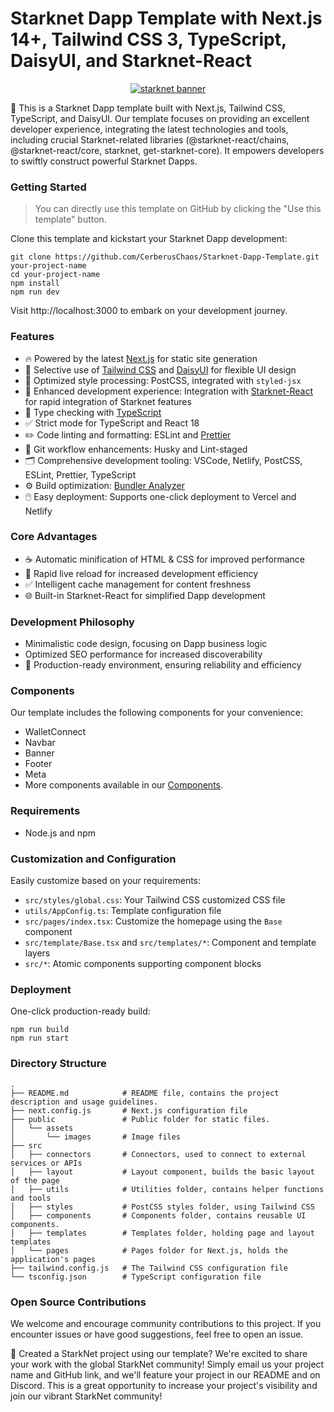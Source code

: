 # Starknet Dapp Template with Next.js 14+, Tailwind CSS 3, TypeScript, DaisyUI, and Starknet-React

<p align="center">
  <a href="https://www.starknet.io"><img src="https://www.starknet.io/assets/sn_logo_banner.png" alt="starknet banner"></a>
</p>

🚀 This is a Starknet Dapp template built with Next.js, Tailwind CSS, TypeScript, and DaisyUI. Our template focuses on providing an excellent developer experience, integrating the latest technologies and tools, including crucial Starknet-related libraries (@starknet-react/chains, @starknet-react/core, starknet, get-starknet-core). It empowers developers to swiftly construct powerful Starknet Dapps.

### Getting Started

> You can directly use this template on GitHub by clicking the "Use this template" button.

Clone this template and kickstart your Starknet Dapp development:

```
git clone https://github.com/CerberusChaos/Starknet-Dapp-Template.git your-project-name
cd your-project-name
npm install
npm run dev
```

Visit http://localhost:3000 to embark on your development journey.

### Features

- 🔥 Powered by the latest [Next.js](https://nextjs.org) for static site generation
- 🎨 Selective use of [Tailwind CSS](https://tailwindcss.com) and [DaisyUI](https://daisyui.com) for flexible UI design
- 💅 Optimized style processing: PostCSS, integrated with `styled-jsx`
- 🚀 Enhanced development experience: Integration with [Starknet-React](https://starknet-react.com) for rapid integration of Starknet features
- 🎉 Type checking with [TypeScript](https://www.typescriptlang.org)
- ✅ Strict mode for TypeScript and React 18
- ✏️ Code linting and formatting: ESLint and [Prettier](https://prettier.io)
- 🦊 Git workflow enhancements: Husky and Lint-staged
- 🗂 Comprehensive development tooling: VSCode, Netlify, PostCSS, ESLint, Prettier, TypeScript
- ⚙️ Build optimization: [Bundler Analyzer](https://www.npmjs.com/package/@next/bundle-analyzer)
- 🖱️ Easy deployment: Supports one-click deployment to Vercel and Netlify

### Core Advantages

- ☕ Automatic minification of HTML & CSS for improved performance
- 💨 Rapid live reload for increased development efficiency
- ✅ Intelligent cache management for content freshness
- 🌐 Built-in Starknet-React for simplified Dapp development

### Development Philosophy

- Minimalistic code design, focusing on Dapp business logic
- Optimized SEO performance for increased discoverability
- 🚀 Production-ready environment, ensuring reliability and efficiency

### Components

Our template includes the following components for your convenience:

- WalletConnect
- Navbar
- Banner
- Footer
- Meta
- More components available in our [Components](https://github.com/CerberusChaos/Starknet-Dapp-Template/tree/main/src/components/).

### Requirements

- Node.js and npm

### Customization and Configuration

Easily customize based on your requirements:

- `src/styles/global.css`: Your Tailwind CSS customized CSS file
- `utils/AppConfig.ts`: Template configuration file
- `src/pages/index.tsx`: Customize the homepage using the `Base` component
- `src/template/Base.tsx` and `src/templates/*`: Component and template layers
- `src/*`: Atomic components supporting component blocks

### Deployment

One-click production-ready build:

```
npm run build
npm run start
```

### Directory Structure

```
.
├── README.md            # README file, contains the project description and usage guidelines.
├── next.config.js       # Next.js configuration file
├── public               # Public folder for static files.
│   └── assets
│       └── images       # Image files
├── src
│   ├── connectors       # Connectors, used to connect to external services or APIs
│   ├── layout           # Layout component, builds the basic layout of the page
│   ├── utils            # Utilities folder, contains helper functions and tools
│   ├── styles           # PostCSS styles folder, using Tailwind CSS
│   ├── components       # Components folder, contains reusable UI components.
│   ├── templates        # Templates folder, holding page and layout templates
│   └── pages            # Pages folder for Next.js, holds the application's pages
├── tailwind.config.js   # The Tailwind CSS configuration file
└── tsconfig.json        # TypeScript configuration file
```

### Open Source Contributions

We welcome and encourage community contributions to this project. If you encounter issues or have good suggestions, feel free to open an issue.

🌟 Created a StarkNet project using our template? We're excited to share your work with the global StarkNet community! Simply email us your project name and GitHub link, and we'll feature your project in our README and on Discord. This is a great opportunity to increase your project's visibility and join our vibrant StarkNet community!
